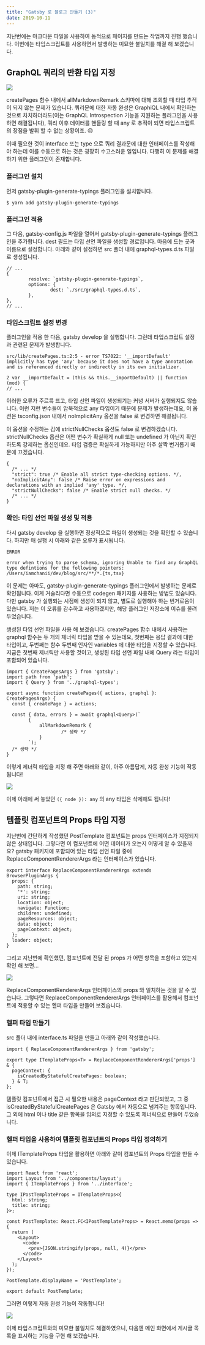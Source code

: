 ```yaml
---
title: "Gatsby 로 블로그 만들기 (3)"
date: 2019-10-11
---
```


지난번에는 마크다운 파일을 사용하여 동적으로 페이지를 만드는 작업까지 진행 했습니다. 이번에는 타입스크립트를 사용하면서 발생하는 미묘한 불일치를 해결 해 보겠습니다.

## GraphQL 쿼리의 반환 타입 지정

![](./203b342c-f156-4f00-9427-5e0a913542c0_use-typescript-but-any.png)

createPages 함수 내에서 allMarkdownRemark 스키마에 대해 조회할 때 타입 추적이 되지 않는 문제가 있습니다. 쿼리문에 대한 자동 완성은 GraphiQL 내에서 확인하는 것으로 차치하더라도(이는 GraphQL Introspection 기능을 지원하는 플러그인을 사용하면 해결됩니다), 쿼리 이후 데이터를 핸들링 할 때 any 로 추적이 되면 타입스크립트의 장점을 발휘 할 수 없는 상황이죠. 😢

이때 필요한 것이 interface 또는 type 으로 쿼리 결과문에 대한 인터페이스를 작성해야 하는데 이를 수동으로 하는 것은 굉장히 수고스러운 일입니다. 다행히 이 문제를 해결하기 위한 플러그인이 존재합니다.

### 플러그인 설치

먼저 gatsby-plugin-generate-typings 플러그인을 설치합니다.

```
$ yarn add gatsby-plugin-generate-typings
```

### 플러그인 적용

그 다음, gatsby-config.js 파일을 열어서 gatsby-plugin-generate-typings 플러그인을 추가합니다. dest 필드는 타입 선언 파일을 생성할 경로입니다. 마음에 드는 곳과 이름으로 설정합니다. 아래와 같이 설정하면 src 폴더 내에 graphql-types.d.ts 파일로 생성됩니다.

```
// ...
{
        resolve: `gatsby-plugin-generate-typings`,
        options: {
                dest: `./src/graphql-types.d.ts`,
        },
},
// ...
```

### 타입스크립트 설정 변경

플러그인을 적용 한 다음, gatsby develop 을 실행합니다. 그런데 타입스크립트 설정과 관련된 문제가 발생합니다.

```
src/lib/createPages.ts:2:5 - error TS7022: '__importDefault' implicitly has type 'any' because it does not have a type annotation and is referenced directly or indirectly in its own initializer.

2 var __importDefault = (this && this.__importDefault) || function (mod) {
// ...
```

이러한 오류가 주르륵 뜨고, 타입 선언 파일이 생성되기는 커녕 서버가 실행되지도 않습니다. 이런 저런 변수들이 암묵적으로 any 타입이기 때문에 문제가 발생하는데요, 이 옵션은 tsconfig.json 내에서 noImplicitAny 옵션을 false 로 변경하면 해결됩니다.

이 옵션을 수정하는 김에 strictNullChecks 옵션도 false 로 변경하겠습니다. strictNullChecks 옵션은 어떤 변수가 확실하게 null 또는 undefined 가 아닌지 확인하도록 강제하는 옵션인데요. 타입 검증은 확실하게 가능하지만 아주 살짝 번거롭기 때문에 끄겠습니다.

```
{
  /* ... */
  "strict": true /* Enable all strict type-checking options. */,
  "noImplicitAny": false /* Raise error on expressions and declarations with an implied 'any' type. */,
  "strictNullChecks": false /* Enable strict null checks. */
  /* ... */
}
```

### 확인: 타입 선언 파일 생성 및 적용

다시 gatsby develop 을 실행하면 정상적으로 파일이 생성되는 것을 확인할 수 있습니다. 하지만 매 실행 시 아래와 같은 오류가 표시됩니다.

```
ERROR

error when trying to parse schema, ignoring Unable to find any GraphQL type defintions for the following pointers: /Users/iamchanii/dev/blog/src/**/*.{ts,tsx}
```

이 문제는 아마도, gatsby-plugin-generate-typings 플러그인에서 발생하는 문제로 확인됩니다. 이게 거슬리다면 수동으로 codegen 패키지를 사용하는 방법도 있습니다. 다만 gatsby 가 실행되는 시점에 생성이 되지 않고, 별도로 실행해야 하는 번거로움이 있습니다. 저는 이 오류를 감수하고 사용하겠지만, 해당 플러그인 저장소에 이슈를 올려두었습니다.

생성된 타입 선언 파일을 사용 해 보겠습니다. createPages 함수 내에서 사용하는 graphql 함수는 두 개의 제너릭 타입을 받을 수 있는데요, 첫번째는 응답 결과에 대한 타입이고, 두번째는 함수 두번째 인자인 variables 에 대한 타입을 지정할 수 있습니다. 지금은 첫번째 제너릭만 사용할 것이고, 생성된 타입 선언 파일 내에 Query 라는 타입이 포함되어 있습니다.

```
import { CreatePagesArgs } from 'gatsby';
import path from 'path';
import { Query } from '../graphql-types';

export async function createPages({ actions, graphql }: CreatePagesArgs) {
  const { createPage } = actions;

  const { data, errors } = await graphql<Query>(`
        {
            allMarkdownRemark {
                    /* 생략 */
            }
        `);
  /* 생략 */
}
```

이렇게 제너릭 타입을 지정 해 주면 아래와 같이, 아주 아름답게, 자동 완성 기능이 작동됩니다!

![](./b93ae81d-d79b-432b-bb2a-2d95b108a268_intellisense-working.gif)

이제 아래에 써 놓았던 `({ node }): any` 의 any 타입은 삭제해도 됩니다!

## 템플릿 컴포넌트의 Props 타입 지정

지난번에 간단하게 작성했던 PostTemplate 컴포넌트는 props 인터페이스가 지정되지 않은 상태입니다. 그렇다면 이 컴포넌트에 어떤 데이터가 오는지 어떻게 알 수 있을까요? gatsby 패키지에 포함되어 있는 타입 선언 파일 중에 ReplaceComponentRendererArgs 라는 인터페이스가 있습니다.

```
export interface ReplaceComponentRendererArgs extends BrowserPluginArgs {
  props: {
    path: string;
    '*': string;
    uri: string;
    location: object;
    navigate: Function;
    children: undefined;
    pageResources: object;
    data: object;
    pageContext: object;
  };
  loader: object;
}
```

그리고 지난번에 확인했던, 컴포넌트에 전달 된 props 가 어떤 항목을 포함하고 있는지 확인 해 보면...

![](./0d1f7a90-ed0c-4852-97b8-b940b278a622_props-of-post-template.png)

ReplaceComponentRendererArgs 인터페이스의 props 와 일치하는 것을 알 수 있습니다. 그렇다면 ReplaceComponentRendererArgs 인터페이스를 활용해서 컴포넌트에 적용할 수 있는 헬퍼 타입을 만들어 보겠습니다.

### 헬퍼 타입 만들기

src 폴더 내에 interface.ts 파일을 만들고 아래와 같이 작성했습니다.

```
import { ReplaceComponentRendererArgs } from 'gatsby';

export type ITemplateProps<T> = ReplaceComponentRendererArgs['props'] & {
  pageContext: {
    isCreatedByStatefulCreatePages: boolean;
  } & T;
};
```

템플릿 컴포넌트에서 접근 시 필요한 내용은 pageContext 라고 판단되었고, 그 중 isCreatedByStatefulCreatePages 은 Gatsby 에서 자동으로 넘겨주는 항목입니다. 그 외에 html 이나 title 같은 항목을 임의로 지정할 수 있도록 제너릭으로 만들어 두었습니다.

### 헬퍼 타입을 사용하여 템플릿 컴포넌트의 Props 타입 정의하기

이제 ITemplateProps 타입을 활용하면 아래와 같이 컴포넌트의 Props 타입을 만들 수 있습니다.

```
import React from 'react';
import Layout from '../components/layout';
import { ITemplateProps } from '../interface';

type IPostTemplateProps = ITemplateProps<{
  html: string;
  title: string;
}>;

const PostTemplate: React.FC<IPostTemplateProps> = React.memo(props => {
  return (
    <Layout>
      <code>
        <pre>{JSON.stringify(props, null, 4)}</pre>
      </code>
    </Layout>
  );
});

PostTemplate.displayName = 'PostTemplate';

export default PostTemplate;
```

그러면 이렇게 자동 완성 기능이 작동합니다!

![](./d2575e11-b505-452b-9728-fdd3a9d11a17_intellisense-for-post-template.gif)

이제 타입스크립트와의 미묘한 불일치도 해결하였으니, 다음엔 메인 화면에서 게시글 목록을 표시하는 기능을 구현 해 보겠습니다.
